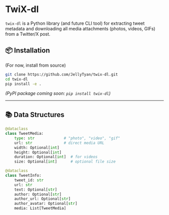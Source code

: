 # TwiX-dl

`twix-dl` is a Python library (and future CLI tool) for extracting tweet metadata and downloading all media attachments (photos, videos, GIFs) from a Twitter/X post.

## 📦 Installation

(For now, install from source)

```bash
git clone https://github.com/JellyTyan/twix-dl.git
cd twix-dl
pip install -e .
````

*(PyPI package coming soon: `pip install twix-dl`)*

---

## 📚 Data Structures

```python
@dataclass
class TweetMedia:
    type: str             # "photo", "video", "gif"
    url: str              # direct media URL
    width: Optional[int]
    height: Optional[int]
    duration: Optional[int]  # for videos
    size: Optional[int]      # optional file size

@dataclass
class TweetInfo:
    tweet_id: str
    url: str
    text: Optional[str]
    author: Optional[str]
    author_url: Optional[str]
    author_avatar: Optional[str]
    media: List[TweetMedia]
```